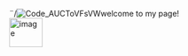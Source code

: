 ¨/![Code_AUCToVFsVW](https://github.com/user-attachments/assets/17d09be2-7046-4214-873b-c9ce292239d3)welcome to my page!  \
<img width="60" height="53" alt="image" src="https://github.com/user-attachments/assets/53eb3c21-69d1-4f61-9999-f77307bb4bc7" />

